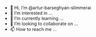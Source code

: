 - 👋 Hi, I’m @artur-barseghyan-slimmerai
- 👀 I’m interested in ...
- 🌱 I’m currently learning ...
- 💞️ I’m looking to collaborate on ...
- 📫 How to reach me ...

<!---
artur-barseghyan-slimmerai/artur-barseghyan-slimmerai is a ✨ special ✨ repository because its `README.md` (this file) appears on your GitHub profile.
You can click the Preview link to take a look at your changes.
--->

